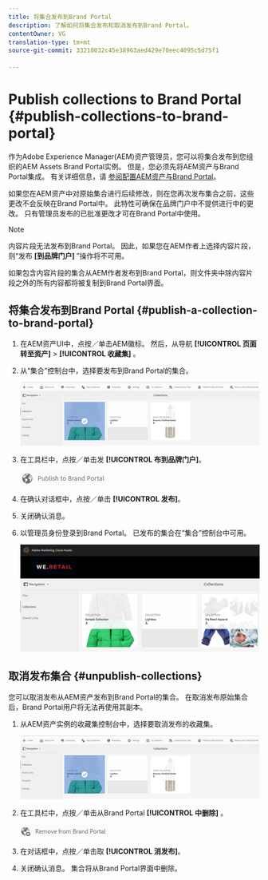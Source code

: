 ```yaml
---
title: 将集合发布到Brand Portal
description: 了解如何将集合发布和取消发布到Brand Portal。
contentOwner: VG
translation-type: tm+mt
source-git-commit: 33210032c45e38963aed429e70eec4095c5d75f1

---
```



# Publish collections to Brand Portal {#publish-collections-to-brand-portal}

作为Adobe Experience Manager(AEM)资产管理员，您可以将集合发布到您组织的AEM Assets Brand Portal实例。 但是，您必须先将AEM资产与Brand Portal集成。 有关详细信息，请 [参阅配置AEM资产与Brand Portal](configure-aem-assets-with-brand-portal.md)。

如果您在AEM资产中对原始集合进行后续修改，则在您再次发布集合之前，这些更改不会反映在Brand Portal中。 此特性可确保在品牌门户中不提供进行中的更改。 只有管理员发布的已批准更改才可在Brand Portal中使用。

>[!NOTE]
>
>内容片段无法发布到Brand Portal。 因此，如果您在AEM作者上选择内容片段，则“发布 **[到品牌门户]** ”操作将不可用。
>
>如果包含内容片段的集合从AEM作者发布到Brand Portal，则文件夹中除内容片段之外的所有内容都将被复制到Brand Portal界面。

## 将集合发布到Brand Portal {#publish-a-collection-to-brand-portal}

1. 在AEM资产UI中，点按／单击AEM徽标。 然后，从导航 **[!UICONTROL 页面转至资产]** > **[!UICONTROL 收藏集]** 。
2. 从“集合”控制台中，选择要发布到Brand Portal的集合。

   ![select_collection](assets/select_collection.png)

3. 在工具栏中，点按／单击发 **[!UICONTROL 布到品牌门户]**。

   ![publish_to_bp_icon](assets/publish_to_bp_icon.png)

4. 在确认对话框中，点按／单击 **[!UICONTROL 发布]**。
5. 关闭确认消息。
6. 以管理员身份登录到Brand Portal。 已发布的集合在“集合”控制台中可用。

   ![published_collection](assets/published_collection.png)

## 取消发布集合 {#unpublish-collections}

您可以取消发布从AEM资产发布到Brand Portal的集合。 在取消发布原始集合后，Brand Portal用户将无法再使用其副本。

1. 从AEM资产实例的收藏集控制台中，选择要取消发布的收藏集。

   ![select_collection-1](assets/select_collection-1.png)

2. 在工具栏中，点按／单击从Brand Portal **[!UICONTROL 中删除]** 。

   ![remove_from_bp_icon](assets/remove_from_bp_icon.png)

3. 在对话框中，点按／单击取 **[!UICONTROL 消发布]**。
4. 关闭确认消息。 集合将从Brand Portal界面中删除。
